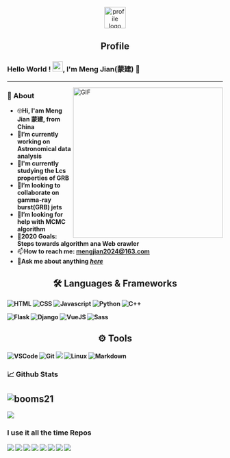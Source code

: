 <!--
**mengjian2024/mengjian2024** is a ✨ _special_ ✨ repository because its `README.md` (this file) appears on your GitHub profile.

Here are some ideas to get you started:

- 🔭 I’m currently working on ...
- 🌱 I’m currently learning ...
- 👯 I’m looking to collaborate on ...
- 🤔 I’m looking for help with ...
- 💬 Ask me about ...
- 📫 How to reach me: ...
- 😄 Pronouns: ...
- ⚡ Fun fact: ...

--> 
<p align="center">
 <img width="50px" src="https://res.cloudinary.com/anuraghazra/image/upload/v1594908242/logo_ccswme.svg" align="center" alt="profile logo" />
 <h2 align="center">Profile </h2>
</p>


### Hello World ! <img src="https://github.com/TheDudeThatCode/TheDudeThatCode/blob/master/Assets/Earth.gif" width="24px">, I'm Meng Jian(蒙建) 👋  
  ---
<img align="right" alt="GIF" width="350" src="https://media.giphy.com/media/iIqmM5tTjmpOB9mpbn/giphy.gif" />

### 🚀 About 
- 🤓<b>Hi, I'am Meng Jian 蒙建, from China</b>
- 🔭<b>I’m currently working on Astronomical data analysis</b>
- 🌱<b>I'm currently studying the Lcs properties of GRB</b>
- 👯<b>I’m looking to collaborate on gamma-ray burst(GRB) jets</b>
- 🤔<b>I’m looking for help with MCMC algorithm</b>
- 🥅<b>2020 Goals: Steps towards algorithm ana Web crawler</b>
- 📫<b>How to reach me: <mengjian2024@163.com>
- 💬<b>Ask me about anything *[here](mengjian.github.io/)*</b>

<h2 align="center">🛠️ Languages & Frameworks</h2>

![HTML](https://img.shields.io/badge/html%20-%23E34F26.svg?&style=for-the-badge&logo=html5&logoColor=white)
![CSS](https://img.shields.io/badge/css%20-%231572B6.svg?&style=for-the-badge&logo=css3&logoColor=white)
![Javascript](https://img.shields.io/badge/-Javascript-ffb400?style=for-the-badge&logo=javascript&logoColor=ffff3f)
![Python](https://img.shields.io/badge/python%20-%231572B6.svg?&style=for-the-badge&logo=python&logoColor=white)
![C++](https://img.shields.io/badge/c++%20-%2300599C.svg?&style=for-the-badge&logo=c%2B%2B&ogoColor=white)

![Flask](https://img.shields.io/badge/flask%20-%23000.svg?&style=for-the-badge&logo=flask&logoColor=white)
![Django](https://img.shields.io/badge/-Django-003f2c?style=for-the-badge&logo=django&logoColor=fff&labelColor=003f2c)
![VueJS](https://img.shields.io/badge/vuejs%20-%2335495e.svg?&style=for-the-badge&logo=vue.js&logoColor=%234FC08D)
![Sass](https://img.shields.io/badge/sass%20-%23CC6699.svg?&style=for-the-badge&logo=sass&logoColor=white)

<h2 align="center">⚙️ Tools</h2>

![VSCode](https://img.shields.io/badge/-vscode-00a8e8?style=for-the-badge&logo=visual-studio-code)
![Git](https://img.shields.io/badge/git%20-%23F05033.svg?&style=for-the-badge&logo=git&logoColor=white)
![](https://img.shields.io/badge/-GitHub-black?style=flat-circle&logo=GitHub)
![Linux](https://img.shields.io/badge/-linux-772953?style=for-the-badge&logo=linux)
![Markdown](https://img.shields.io/badge/markdown-%23000000.svg?&style=for-the-badge&logo=markdown&logoColor=white)

 ### 📈 **Github Stats**
![booms21](https://github-readme-stats.vercel.app/api?username=mengjian2024&show_icons=true&include_all_commits=true?count_private=true?include_all_commits=true&theme=vue)
---
<a href="https://github.com/mengjian2024">
  <img src="https://github-readme-stats.vercel.app/api/top-langs/?username=mengjian2024&theme=vue" />
</a>

### I use it all the time Repos
<a href="https://github.com/mengjian2024/threeML">
  <img align="left" src="https://github-readme-stats.vercel.app/api/pin/?username=mengjian2024&repo=threeML&title_color=fff&icon_color=f9f9f9&text_color=9f9f9f&bg_color=151515" />
</a>
<a href="https://github.com/mengjian2024/astromodels">
  <img align="left" src="https://github-readme-stats.vercel.app/api/pin/?username=mengjian2024&repo=astromodels&title_color=fff&icon_color=f9f9f9&text_color=9f9f9f&bg_color=151515" />
</a>
<a href="https://github.com/mengjian2024/popsynth">
  <img align="left" src="https://github-readme-stats.vercel.app/api/pin/?username=mengjian2024&repo=popsynth&title_color=fff&icon_color=f9f9f9&text_color=9f9f9f&bg_color=151515" />
</a>
<a href="https://github.com/mengjian2024/computational_astrophysics">
  <img align="left" src="https://github-readme-stats.vercel.app/api/pin/?username=mengjian2024&repo=computational_astrophysics&title_color=fff&icon_color=f9f9f9&text_color=9f9f9f&bg_color=151515" />
</a>
<a href="https://github.com/mengjian2024/Swift-Analysis">
  <img align="left" src="https://github-readme-stats.vercel.app/api/pin/?username=mengjian2024&repo=Swift-Analysis&title_color=fff&icon_color=f9f9f9&text_color=9f9f9f&bg_color=151515" />
</a>
<a href="https://github.com/mengjian2024/scientific_python_notebooks">
  <img align="left" src="https://github-readme-stats.vercel.app/api/pin/?username=mengjian2024&repo=scientific_python_notebooks&title_color=fff&icon_color=f9f9f9&text_color=9f9f9f&bg_color=151515" />
</a>
<a href="https://github.com/mengjian2024/Probabilistic-Programming-and-Bayesian-Methods-for-Hackers">
  <img align="left" src="https://github-readme-stats.vercel.app/api/pin/?username=mengjian2024&repo=Probabilistic-Programming-and-Bayesian-Methods-for-Hackers&title_color=fff&icon_color=f9f9f9&text_color=9f9f9f&bg_color=151515" />
</a>
<a href="https://github.com/mengjian2024/live_docs">
  <img align="left" src="https://github-readme-stats.vercel.app/api/pin/?username=mengjian2024&repo=live_docs&title_color=fff&icon_color=f9f9f9&text_color=9f9f9f&bg_color=151515" />
</a>

